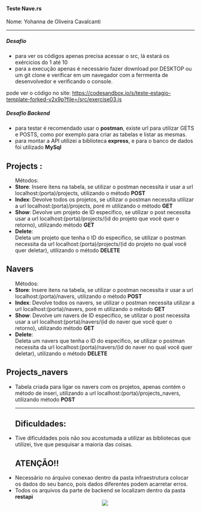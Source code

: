 <h4>Teste Nave.rs</h3>
Nome: Yohanna de Oliveira Cavalcanti
<hr>
<h5>Desafio</h5>
<ul>
  <li>para ver os códigos apenas precisa acessar o src, lá estará os exércicios do 1 até 10</li>
  <li>para a execução apenas é necessário fazer download por DESKTOP ou um git clone e verificar em um navegador com a ferrmenta de desenvolvedor e verificando o console.
</ul>

pode ver o código no site: https://codesandbox.io/s/teste-estagio-template-forked-v2x9p?file=/src/exercise03.js
<h5>Desafio Backend</h5>
 <ul>
   <li>para testar é recomendado usar o <b>postman</b>, existe url para utilizar GETS e POSTS, como por exemplo para criar as tabelas e listar as mesmas.</li>
   <li>para montar a API utilizei a biblioteca <b>express</b>, e para o banco de dados foi utilizado <b>MySql</b></li></ul>

<h2>Projects : </h2>
<ul>Métodos: 
<li><b>Store</b>: Insere itens na tabela, se utilizar o postman necessita ir usar a url localhost:(porta)/projects, utilizando o método <b>POST</b></li>
<li><b>Index</b>: Devolve todos os projetos, se utilizar o postman necessita utilizar a url localhost:(porta)/projects, poré m utilizando o método <b>GET</b></li>
<li><b>Show</b>: Devolve um projeto de ID especifico, se utilizar o post necessita usar a url localhost:(porta)/projects/(id do projeto que você quer o retorno), utilizando método <b>GET</b></li>
<li><b>Delete</b>:</li> Deleta um projeto que tenha o ID do especifico, se utilizar o postman necessita da url localhost:(porta)/projects/(id do projeto no qual você quer deletar), utilizando o método <b>DELETE</b></li>
</ul>

<h2>Navers</h2>
<ul>Métodos: 
<li><b>Store</b>: Insere itens na tabela, se utilizar o postman necessita ir usar a url localhost:(porta)/navers, utilizando o método <b>POST</b></li>
<li><b>Index</b>: Devolve todos os navers, se utilizar o postman necessita utilizar a url localhost:(porta)/navers, poré m utilizando o método <b>GET</b></li>
<li><b>Show</b>: Devolve um navers de ID especifico, se utilizar o post necessita usar a url localhost:(porta)/navers/(id do naver que você quer o retorno), utilizando método <b>GET</b></li>
<li><b>Delete</b>:</li> Deleta um navers que tenha o ID do especifico, se utilizar o postman necessita da url localhost:(porta)/navers/(id do naver no qual você quer deletar), utilizando o método <b>DELETE</b></li>
</ul>

<h2>Projects_navers</h2>
<ul>
<li>Tabela criada para ligar os navers com os projetos, apenas contém o método de inseri, utilizando a url localhost:(porta)/projects_navers, utilizando método <b>POST</b></li>

<hr>
<h2>Dificuldades:</h2>
<li>Tive dificuldades pois não sou acostumada a utilizar as bibliotecas que utilizei, tive que pesquisar a maioria das coisas.</li>

<h2>ATENÇÃO!!</h3>
<li>Necessário no árquivo conexao dentro da pasta infraestrutura colocar os dados do seu banco, pois dados diferentes podem acarretar erros. </li>
<li>Todos os arquivos da parte de backend se localizam dentro da pasta <b>restapi</b></li>

<center><img src=”https://user-images.githubusercontent.com/53948477/110412747-72c06700-806b-11eb-9aaf-00464d4dce6a.png” height=”200” width=”200”></center>